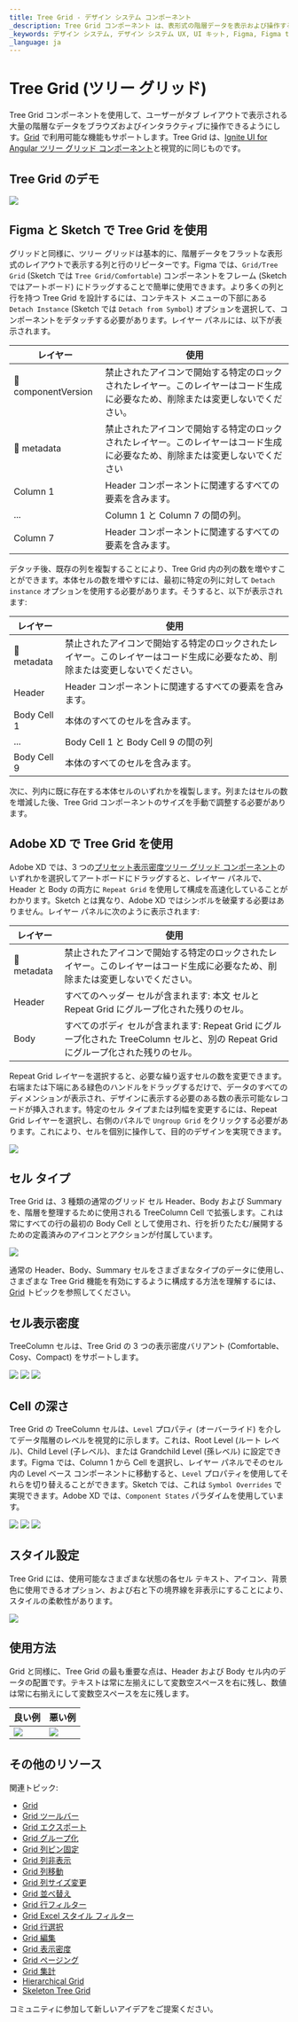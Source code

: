 ```yaml
---
title: Tree Grid - デザイン システム コンポーネント
_description: Tree Grid コンポーネント は、表形式の階層データを表示および操作する手段を提供します。
_keywords: デザイン システム, デザイン システム UX, UI キット, Figma, Figma to Angular, Figma からコードをエクスポート, Figma to HTML, Figma UI キット, Sketch, Ignite UI for Angular, Sketch to Angular, Angular, Angular デザイン システム, Sketch からコードをエクスポート, Angular 用のデザイン キット, Sketch HTML, Sketch to HTML, Sketch UI キット, Adobe XD, Adobe XD to Angular, Adobe XD からコードをエクスポート, Adobe XD to HTML, Adobe XD UI キット
_language: ja
---
```


# Tree Grid (ツリー グリッド)

Tree Grid コンポーネントを使用して、ユーザーがタブ レイアウトで表示される大量の階層なデータをブラウズおよびインタラクティブに操作できるようにしす。[Grid](grid.md) で利用可能な機能もサポートします。Tree Grid は、[Ignite UI for Angular ツリー グリッド コンポーネント](https://jp.infragistics.com/products/ignite-ui-angular/angular/components/treegrid/tree_grid.html)と視覚的に同じものです。

## Tree Grid のデモ

<img class="responsive-img" src="../images/tree_grid_demo.png" srcset="../images/tree_grid_demo@2x.png 2x" />

## Figma と Sketch で Tree Grid を使用

グリッドと同様に、ツリー グリッドは基本的に、階層データをフラットな表形式のレイアウトで表示する列と行のリピーターです。Figma では、`Grid/Tree Grid` (Sketch では `Tree Grid/Comfortable`) コンポーネントをフレーム (Sketch ではアートボード) にドラッグすることで簡単に使用できます。より多くの列と行を持つ Tree Grid を設計するには、コンテキスト メニューの下部にある `Detach Instance` (Sketch では `Detach from Symbol`) オプションを選択して、コンポーネントをデタッチする必要があります。レイヤー パネルには、以下が表示されます。

| レイヤー                        | 使用                                                                                                                                                  |
| ---------------------------- | ---------------------------------------------------------------------------------------------------------------------------------------------------- |
| 🚫 componentVersion &nbsp; | 禁止されたアイコンで開始する特定のロックされたレイヤー。このレイヤーはコード生成に必要なため、削除または変更しないでください。 |
| 🚫 metadata | 禁止されたアイコンで開始する特定のロックされたレイヤー。このレイヤーはコード生成に必要なため、削除または変更しないでください |
| Column 1                       | Header コンポーネントに関連するすべての要素を含みます。                                                                                                                |
| ...                            | Column 1 と Column 7 の間の列。                                            |
| Column 7                       | Header コンポーネントに関連するすべての要素を含みます。                                                                                                                |

デタッチ後、既存の列を複製することにより、Tree Grid 内の列の数を増やすことができます。本体セルの数を増やすには、最初に特定の列に対して `Detach instance` オプションを使用する必要があります。そうすると、以下が表示されます:

| レイヤー                        | 使用                                                                                                                                                  |
| ---------------------------- | ---------------------------------------------------------------------------------------------------------------------------------------------------- |
| 🚫 metadata | 禁止されたアイコンで開始する特定のロックされたレイヤー。このレイヤーはコード生成に必要なため、削除または変更しないでください。 |
| Header                      | Header コンポーネントに関連するすべての要素を含みます。                                                                                                              |
| Body Cell 1                       | 本体のすべてのセルを含みます。                                                                                                                   |
| ...                               | Body Cell 1 と Body Cell 9 の間の列                                      |
| Body Cell 9                       | 本体のすべてのセルを含みます。                                                                                                                   |

次に、列内に既に存在する本体セルのいずれかを複製します。列またはセルの数を増減した後、Tree Grid コンポーネントのサイズを手動で調整する必要があります。

## Adobe XD で Tree Grid を使用

Adobe XD では、3 つの[プリセット表示密度ツリー グリッド コンポーネント](grid-display-density.md)のいずれかを選択してアートボードにドラッグすると、レイヤー パネルで、Header と Body の両方に `Repeat Grid` を使用して構成を高速化していることがわかります。Sketch とは異なり、Adobe XD ではシンボルを破棄する必要はありません。レイヤー パネルに次のように表示されます:

| レイヤー                        | 使用                                                                                                                                                  |
| ---------------------------- | ---------------------------------------------------------------------------------------------------------------------------------------------------- |
| 🚫 metadata | 禁止されたアイコンで開始する特定のロックされたレイヤー。このレイヤーはコード生成に必要なため、削除または変更しないでください。|
| Header                       | すべてのヘッダー セルが含まれます: 本文 セルと Repeat Grid  にグループ化された残りのセル。                                                                                                                |
| Body                         | すべてのボディ セルが含まれます: Repeat Grid にグループ化された TreeColumn セルと、別の Repeat Grid にグループ化された残りのセル。                                                                                                                 |

Repeat Grid レイヤーを選択すると、必要な繰り返すセルの数を変更できます。右端または下端にある緑色のハンドルをドラッグするだけで、データのすべてのディメンションが表示され、デザインに表示する必要のある数の表示可能なレコードが挿入されます。特定のセル タイプまたは列幅を変更するには、Repeat Grid レイヤーを選択し、右側のパネルで `Ungroup Grid` をクリックする必要があります。これにより、セルを個別に操作して、目的のデザインを実現できます。

<img class="responsive-img" src="../images/tgrid_layers_panel_adobe_xd.png" srcset="../images/tgrid_layers_panel_adobe_xd@2x.png 2x" />

## セル タイプ

Tree Grid は、3 種類の通常のグリッド セル Header、Body および Summary を、階層を整理するために使用される TreeColumn Cell で拡張します。これは常にすべての行の最初の Body Cell として使用され、行を折りたたむ/展開するための定義済みのアイコンとアクションが付属しています。

<img class="responsive-img" src="../images/tree_grid_column_cell.png" srcset="../images/tree_grid_column_cell@2x.png 2x" />

通常の Header、Body、Summary セルをさまざまなタイプのデータに使用し、さまざまな Tree Grid 機能を有効にするように構成する方法を理解するには、[Grid](grid.md) トピックを参照してください。

## セル表示密度

TreeColumn セルは、Tree Grid の 3 つの表示密度バリアント (Comfortable、Cosy、Compact) をサポートします。

<img class="responsive-img" src="../images/tree_grid_column_cell_comfortable.png" srcset="../images/tree_grid_column_cell_comfortable@2x.png 2x" />
<img class="responsive-img" src="../images/tree_grid_column_cell_cosy.png" srcset="../images/tree_grid_column_cell_cosy@2x.png 2x" />
<img class="responsive-img" src="../images/tree_grid_column_cell_compact.png" srcset="../images/tree_grid_column_cell_compact@2x.png 2x" />

## Cell の深さ

Tree Grid の TreeColumn セルは、`Level` プロパティ (オーバーライド) を介してデータ階層のレベルを視覚的に示します。これは、Root Level (ルート レベル)、Child Level (子レベル)、または Grandchild Level (孫レベル) に設定できます。Figma では、Column 1 から Cell を選択し、レイヤー パネルでそのセル内の Level ベース コンポーネントに移動すると、`Level` プロパティを使用してそれらを切り替えることができます。Sketch では、これは `Symbol Overrides` で実現できます。Adobe XD では、`Component States` パラダイムを使用しています。

<img class="responsive-img" src="../images/tree_grid_cell_body_root_level.png" srcset="../images/tree_grid_cell_body_root_level@2x.png 2x" />
<img class="responsive-img" src="../images/tree_grid_cell_body_child_level.png" srcset="../images/tree_grid_cell_body_child_level@2x.png 2x" />
<img class="responsive-img" src="../images/tree_grid_cell_body_grandchild_level.png" srcset="../images/tree_grid_cell_body_grandchild_level@2x.png 2x" />

## スタイル設定

Tree Grid には、使用可能なさまざまな状態の各セル テキスト、アイコン、背景色に使用できるオプション、および右と下の境界線を非表示にすることにより、スタイルの柔軟性があります。

<img class="responsive-img" src="../images/tree_grid_styling.png" srcset="../images/tree_grid_styling@2x.png 2x" />

## 使用方法

Grid と同様に、Tree Grid の最も重要な点は、Header および Body セル内のデータの配置です。テキストは常に左揃えにして変数空スペースを右に残し、数値は常に右揃えにして変数空スペースを左に残します。

| 良い例                                                                                                | 悪い例                                                                                                 |
| ------------------------------------------------------------------------------------------------- | ----------------------------------------------------------------------------------------------------- |
| <img class="responsive-img" src="../images/tree_grid_do1.png" srcset="../images/tree_grid_do1@2x.png 2x" /> | <img class="responsive-img" src="../images/tree_grid_dont1.png" srcset="../images/tree_grid_dont1@2x.png 2x" /> |

## その他のリソース

関連トピック:

- [Grid](grid.md)
- [Grid ツールバー](grid-toolbar.md)
- [Grid エクスポート](grid-export.md)
- [Grid グループ化](grid-grouping.md)
- [Grid 列ピン固定](grid-column-pinning.md)
- [Grid 列非表示](grid-column-hiding.md)
- [Grid 列移動](grid-column-moving.md)
- [Grid 列サイズ変更](grid-column-resizing.md)
- [Grid 並べ替え](grid-sorting.md)
- [Grid 行フィルター](grid-row-filter.md)
- [Grid Excel スタイル フィルター](grid-excel-style-filter.md)
- [Grid 行選択](grid-row-selection.md)
- [Grid 編集](grid-editing.md)
- [Grid 表示密度](grid-display-density.md)
- [Grid ページング](grid-paging.md)
- [Grid 集計](grid-summaries.md)
- [Hierarchical Grid](hierarchical-grid.md)
- [Skeleton Tree Grid](tree-grid-skeleton.md)
  <div class="divider--half"></div>

コミュニティに参加して新しいアイデアをご提案ください。
